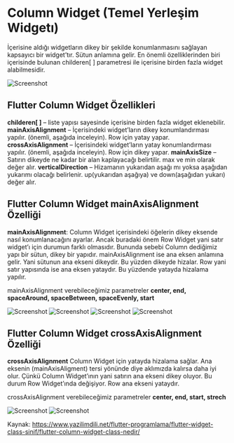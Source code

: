# Column Widget (Temel Yerleşim Widgetı)
İçerisine aldığı widgetların dikey bir şekilde konumlanmasını sağlayan kapsayıcı bir widget’tır. Sütun anlamına gelir. En önemli özelliklerinden biri içerisinde bulunan childeren[ ] parametresi ile içerisine birden fazla widget alabilmesidir.

![Screenshot](images/column1.PNG)

## Flutter Column Widget Özellikleri
**childeren[ ]**  – liste yapısı sayesinde içerisine birden fazla widget eklenebilir.
**mainAxisAlignment** – İçerisindeki widget’ların dikey konumlandırması yapılır. (önemli, aşağıda inceleyin). Row için yatay yapar.
**crossAxisAlignment** – İçerisindeki widget’ların yatay konumlandırması yapılır. (önemli, aşağıda inceleyin). Row için dikey yapar.
**mainAxisSize** – Satırın dikeyde ne kadar bir alan kaplayacağı belirtilir. max ve min olarak değer alır.
**verticalDirection** – Hizamanın yukarıdan aşağı mı yoksa aşağıdan yukarımı olacağı belirlenir. up(yukarıdan aşağıya) ve down(aşağıdan yukarı) değer alır.

## Flutter Column Widget mainAxisAlignment Özelliği
**mainAxisAlignment**: Column Widget içerisindeki öğelerin dikey eksende nasıl konumlanacağını ayarlar. Ancak buradaki önem Row Widget yani satır widget’ı için durumun farklı olmasıdır. Bununda sebebi Column dediğimiz yapı bir sütun, dikey bir yapıdır. mainAxisAlignment ise ana eksen anlamına gelir. Yani sütunun ana ekseni dikeydir. Bu yüzden dikeyde hizalar. Row yani satır yapısında ise ana eksen yataydır. Bu yüzdende yatayda hizalama yapılır.

mainAxisAlignment verebileceğimiz parametreler
**center, end, spaceAround, spaceBetween, spaceEvenly, start**

![Screenshot](images/column2.PNG)
![Screenshot](images/column3.PNG)
![Screenshot](images/column4.PNG)
![Screenshot](images/column5.PNG)

## Flutter Column Widget crossAxisAlignment Özelliği

**crossAxisAlignment** Column Widget için yatayda hizalama sağlar. Ana eksenin (mainAxisAligment) tersi yönünde diye aklımızda kalırsa daha iyi olur. Çünkü Column Widget’ının yani satırın ana ekseni dikey oluyor. Bu durum Row Widget’ında değişiyor. Row ana ekseni yataydır.

crossAxisAlignment verebileceğimiz parametreler
**center, end, start, strech**

![Screenshot](images/column6.PNG)
![Screenshot](images/column7.PNG)


Kaynak: https://www.yazilimdili.net/flutter-programlama/flutter-widget-class-sinif/flutter-column-widget-class-nedir/
